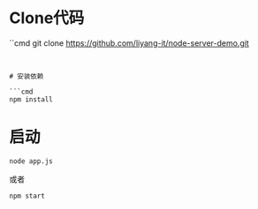# Clone代码
``cmd
git clone https://github.com/liyang-it/node-server-demo.git

```


# 安装依赖

```cmd
npm install
```

# 启动

```cmd
node app.js
```
或者


```cmd
npm start
```


